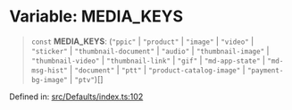 # Variable: MEDIA\_KEYS

> `const` **MEDIA\_KEYS**: (`"ppic"` \| `"product"` \| `"image"` \| `"video"` \| `"sticker"` \| `"thumbnail-document"` \| `"audio"` \| `"thumbnail-image"` \| `"thumbnail-video"` \| `"thumbnail-link"` \| `"gif"` \| `"md-app-state"` \| `"md-msg-hist"` \| `"document"` \| `"ptt"` \| `"product-catalog-image"` \| `"payment-bg-image"` \| `"ptv"`)[]

Defined in: [src/Defaults/index.ts:102](https://github.com/Fokusdotid/bail/blob/8a30cf93a8ac726f06d1ad6578695812a8253e53/src/Defaults/index.ts#L102)
